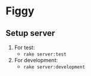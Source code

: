 # Figgy

## Setup server

1. For test:
   - `rake server:test`
2. For development:
   - `rake server:development`
